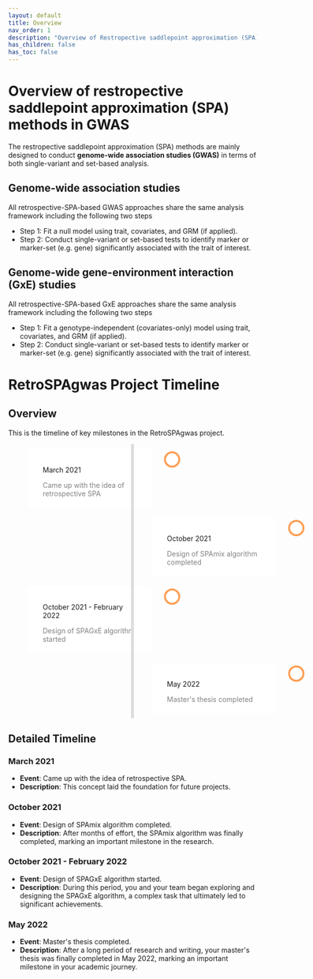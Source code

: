 ```yaml
---
layout: default
title: Overview
nav_order: 1
description: "Overview of Restropective saddlepoint approximation (SPA) methods in GWAS."
has_children: false
has_toc: false
---
```


# Overview of restropective saddlepoint approximation (SPA) methods in GWAS

The restropective saddlepoint approximation (SPA) methods are mainly designed to conduct **genome-wide association studies (GWAS)** in terms of both single-variant and set-based analysis. 

## Genome-wide association studies

All retrospective-SPA-based GWAS approaches share the same analysis framework including the following two steps

- Step 1: Fit a null model using trait, covariates, and GRM (if applied).
- Step 2: Conduct single-variant or set-based tests to identify marker or marker-set (e.g. gene) significantly associated with the trait of interest.


##  Genome-wide gene-environment interaction (GxE) studies

All retrospective-SPA-based GxE approaches share the same analysis framework including the following two steps

- Step 1: Fit a genotype-independent (covariates-only) model using trait, covariates, and GRM (if applied).
- Step 2: Conduct single-variant or set-based tests to identify marker or marker-set (e.g. gene) significantly associated with the trait of interest.



# RetroSPAgwas Project Timeline

## Overview
This is the timeline of key milestones in the RetroSPAgwas project.

<!DOCTYPE html>
<html lang="en">
<head>
    <meta charset="UTF-8">
    <meta name="viewport" content="width=device-width, initial-scale=1.0">
    <title>RetroSPAgwas Timeline</title>
    <style>
        .timeline {
            position: relative;
            max-width: 600px;
            margin: 0 auto;
        }
        .timeline::after {
            content: '';
            position: absolute;
            width: 6px;
            background-color: #ddd;
            top: 0;
            bottom: 0;
            left: 50%;
            margin-left: -3px;
        }
        .container {
            padding: 10px 40px;
            position: relative;
            background-color: inherit;
            width: 50%;
        }
        .container::after {
            content: '';
            position: absolute;
            width: 25px;
            height: 25px;
            right: -17px;
            background-color: white;
            border: 4px solid #FF9F55;
            top: 15px;
            border-radius: 50%;
            z-index: 1;
        }
        .left { left: 0; }
        .right { left: 50%; }
        .content {
            padding: 20px 30px;
            background-color: #fff;
            position: relative;
            border-radius: 6px;
        }
        .time { display: block; color: grey; }
    </style>
</head>
<body>
    <div class="timeline">
        <div class="container left">
            <div class="content">
                <p>March 2021</p>
                <span class="time">Came up with the idea of retrospective SPA</span>
            </div>
        </div>
        <div class="container right">
            <div class="content">
                <p>October 2021</p>
                <span class="time">Design of SPAmix algorithm completed</span>
            </div>
        </div>
        <div class="container left">
            <div class="content">
                <p>October 2021 - February 2022</p>
                <span class="time">Design of SPAGxE algorithm started</span>
            </div>
        </div>
        <div class="container right">
            <div class="content">
                <p>May 2022</p>
                <span class="time">Master's thesis completed</span>
            </div>
        </div>
    </div>
</body>
</html>

## Detailed Timeline

### March 2021
- **Event**: Came up with the idea of retrospective SPA.
- **Description**: This concept laid the foundation for future projects.

### October 2021
- **Event**: Design of SPAmix algorithm completed.
- **Description**: After months of effort, the SPAmix algorithm was finally completed, marking an important milestone in the research.

### October 2021 - February 2022
- **Event**: Design of SPAGxE algorithm started.
- **Description**: During this period, you and your team began exploring and designing the SPAGxE algorithm, a complex task that ultimately led to significant achievements.

### May 2022
- **Event**: Master's thesis completed.
- **Description**: After a long period of research and writing, your master's thesis was finally completed in May 2022, marking an important milestone in your academic journey.


